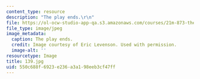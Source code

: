 ```yaml
---
content_type: resource
description: "The play ends.\r\n"
file: https://ol-ocw-studio-app-qa.s3.amazonaws.com/courses/21m-873-theater-arts-topics-suburbia-january-iap-2008/550c688f6923e236a3a198eeb3cf47ff_139.jpg
file_type: image/jpeg
image_metadata:
  caption: The play ends.
  credit: Image courtesy of Eric Levenson. Used with permission.
  image-alt: ''
resourcetype: Image
title: 139.jpg
uid: 550c688f-6923-e236-a3a1-98eeb3cf47ff
---
```

